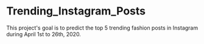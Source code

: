 # Trending_Instagram_Posts
This project's goal is to predict the top 5 trending fashion posts in Instagram during April 1st to 26th, 2020.
